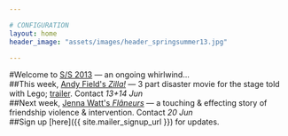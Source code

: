 ```yaml
---

# CONFIGURATION
layout: home
header_image: "assets/images/header_springsummer13.jpg"

---
```

#Welcome to [S/S 2013](/current/2013-springsummer/index.html) — an ongoing whirlwind...    
##This week, [Andy Field's *Zilla!*](/current/2013-springsummer/field/index.html) — 3 part disaster movie for the stage told with Lego; [trailer](http://vimeo.com/67732979). Contact *13+14 Jun*    
##Next week, [Jenna Watt's *Flâneurs*](/current/2013-springsummer/watt/index.html) — a touching & effecting story of friendship violence & intervention. Contact *20 Jun*    
##Sign up [here]({{ site.mailer_signup_url }}) for updates.
